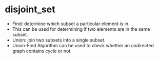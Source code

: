 # disjoint_set

* Find: determine which subset a particular element is in.  
* This can be used for determining if two elements are in the same subset.  
* Union: join two subsets into a single subset.  
* Union-Find Algorithm can be used to check whether an undirected graph contains cycle or not.  
